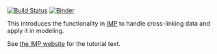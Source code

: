[![Build Status](https://github.com/salilab/cross_linking_tutorial/workflows/build/badge.svg?branch=main)](https://github.com/salilab/cross_linking_tutorial/actions?query=workflow%3Abuild)
[![Binder](https://mybinder.org/badge_logo.svg)](https://mybinder.org/v2/gh/salilab/cross_linking_tutorial/main?filepath=index.ipynb)

This introduces the functionality in
[IMP](https://integrativemodeling.org/) to handle cross-linking
data and apply it in modeling.

See [the IMP website](https://integrativemodeling.org/tutorials/cross_linking/)
for the tutorial text.
